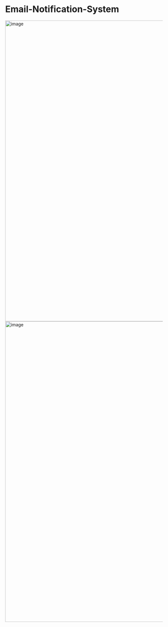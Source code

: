 # Email-Notification-System

<img width="959" alt="image" src="https://github.com/user-attachments/assets/363c981f-96db-445a-8c5b-e92c3c7c1c8c" />

<img width="958" alt="image" src="https://github.com/user-attachments/assets/402d5199-25bd-4fc2-88a8-828b05fdf3ce" />
